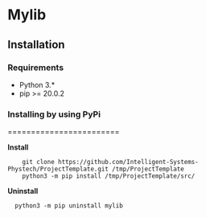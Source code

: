 # Mylib
## Installation

### Requirements

- Python 3.*
- pip >= 20.0.2

### Installing by using PyPi
========================

**Install**
```
	git clone https://github.com/Intelligent-Systems-Phystech/ProjectTemplate.git /tmp/ProjectTemplate
	python3 -m pip install /tmp/ProjectTemplate/src/
```

**Uninstall**
```
  python3 -m pip uninstall mylib
```